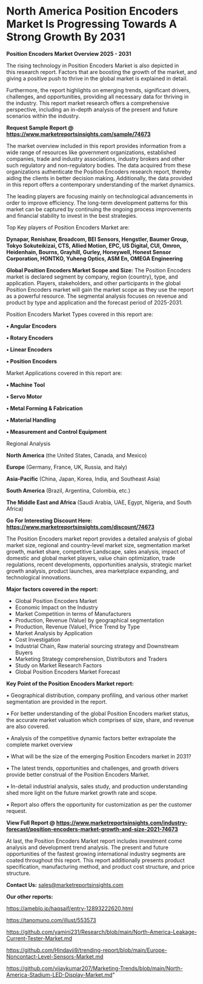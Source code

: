 # North America Position Encoders Market Is Progressing Towards A Strong Growth By 2031

<Strong> Position Encoders Market Overview 2025 - 2031</strong>

The rising technology in Position Encoders Market is also depicted in this research report. Factors that are boosting the growth of the market, and giving a positive push to thrive in the global market is explained in detail.

Furthermore, the report highlights on emerging trends, significant drivers, challenges, and opportunities, providing all necessary data for thriving in the industry. This report market research offers a comprehensive perspective, including an in-depth analysis of the present and future scenarios within the industry.

<strong>Request Sample Report @ <a href=https://www.marketreportsinsights.com/sample/74673>https://www.marketreportsinsights.com/sample/74673</a></strong>

The market overview included in this report provides information from a wide range of resources like government organizations, established companies, trade and industry associations, industry brokers and other such regulatory and non-regulatory bodies. The data acquired from these organizations authenticate the Position Encoders research report, thereby aiding the clients in better decision making. Additionally, the data provided in this report offers a contemporary understanding of the market dynamics.

The leading players are focusing mainly on technological advancements in order to improve efficiency. The long-term development patterns for this market can be captured by continuing the ongoing process improvements and financial stability to invest in the best strategies.

Top Key players of Position Encoders Market are:

<strong>Dynapar, Renishaw, Broadcom, BEI Sensors, Hengstler, Baumer Group, Tokyo Sokuteikizai, CTS, Allied Motion, EPC, US Digital, CUI, Omron, Heidenhain, Bourns, Grayhill, Gurley, Honeywell, Honest Sensor Corporation, HONTKO, Yuheng Optics, ASM En, OMEGA Engineering</strong>

<strong><b>Global Position Encoders Market Scope and Size:</b></strong>
The Position Encoders market is declared segment by company, region (country), type, and application. Players, stakeholders, and other participants in the global Position Encoders market will gain the market scope as they use the report as a powerful resource. The segmental analysis focuses on revenue and product by type and application and the forecast period of 2025-2031.

Position Encoders Market Types covered in this report are:

<strong>• Angular Encoders

• Rotary Encoders

• Linear Encoders

• Position Encoders</strong>

Market Applications covered in this report are:

<strong>• Machine Tool

• Servo Motor

• Metal Forming & Fabrication

• Material Handling

• Measurement and Control Equipment</strong> 

Regional Analysis

<strong>North America</strong> (the United States, Canada, and Mexico)

<strong>Europe</strong> (Germany, France, UK, Russia, and Italy)

<strong>Asia-Pacific</strong> (China, Japan, Korea, India, and Southeast Asia)

<strong>South America</strong> (Brazil, Argentina, Colombia, etc.)

<strong>The Middle East and Africa</strong> (Saudi Arabia, UAE, Egypt, Nigeria, and South Africa)

<strong>Go For Interesting Discount Here: <a href=https://www.marketreportsinsights.com/discount/74673>https://www.marketreportsinsights.com/discount/74673</a></strong>

The Position Encoders market report provides a detailed analysis of global market size, regional and country-level market size, segmentation market growth, market share, competitive Landscape, sales analysis, impact of domestic and global market players, value chain optimization, trade regulations, recent developments, opportunities analysis, strategic market growth analysis, product launches, area marketplace expanding, and technological innovations.

<strong><b>Major factors covered in the report:</b></strong>
<ul>
  <li>Global Position Encoders Market </li>
  <li>Economic Impact on the Industry</li>
  <li>Market Competition in terms of Manufacturers</li>
  <li>Production, Revenue (Value) by geographical segmentation</li>
  <li>Production, Revenue (Value), Price Trend by Type</li>
  <li>Market Analysis by Application</li>
  <li>Cost Investigation</li>
  <li>Industrial Chain, Raw material sourcing strategy and Downstream Buyers</li>
  <li>Marketing Strategy comprehension, Distributors and Traders</li>
  <li>Study on Market Research Factors</li>
  <li>Global Position Encoders Market Forecast</li>
</ul>

<strong><b>Key Point of the Position Encoders Market report:</b></strong>

• Geographical distribution, company profiling, and various other market segmentation are provided in the report.

• For better understanding of the global Position Encoders market status, the accurate market valuation which comprises of size, share, and revenue are also covered.

• Analysis of the competitive dynamic factors better extrapolate the complete market overview

• What will be the size of the emerging Position Encoders market in 2031?

• The latest trends, opportunities and challenges, and growth drivers provide better construal of the Position Encoders Market.

• In-detail industrial analysis, sales study, and production understanding shed more light on the future market growth rate and scope.

• Report also offers the opportunity for customization as per the customer request.

<strong><b>View Full Report @ <a href=https://www.marketreportsinsights.com/industry-forecast/position-encoders-market-growth-and-size-2021-74673>https://www.marketreportsinsights.com/industry-forecast/position-encoders-market-growth-and-size-2021-74673</a></b></strong>


At last, the Position Encoders Market report includes investment come analysis and development trend analysis. The present and future opportunities of the fastest growing international industry segments are coated throughout this report. This report additionally presents product specification, manufacturing method, and product cost structure, and price structure.

<strong>Contact Us:</strong>
sales@marketreportsinsights.com

<strong>Our other reports:</strong>

<a href=https://ameblo.jp/haqsaif/entry-12893222620.html>https://ameblo.jp/haqsaif/entry-12893222620.html</a>

<a href=https://tanomuno.com/illust/553573>https://tanomuno.com/illust/553573</a>

<a href=https://github.com/yamini231/Research/blob/main/North-America-Leakage-Current-Tester-Market.md>https://github.com/yamini231/Research/blob/main/North-America-Leakage-Current-Tester-Market.md</a>

<a href=https://github.com/Hindavii9/trending-report/blob/main/Europe-Noncontact-Level-Sensors-Market.md>https://github.com/Hindavii9/trending-report/blob/main/Europe-Noncontact-Level-Sensors-Market.md</a>

<a href=https://github.com/vijaykumar207/Marketing-Trends/blob/main/North-America-Stadium-LED-Display-Market.md>https://github.com/vijaykumar207/Marketing-Trends/blob/main/North-America-Stadium-LED-Display-Market.md</a>"

